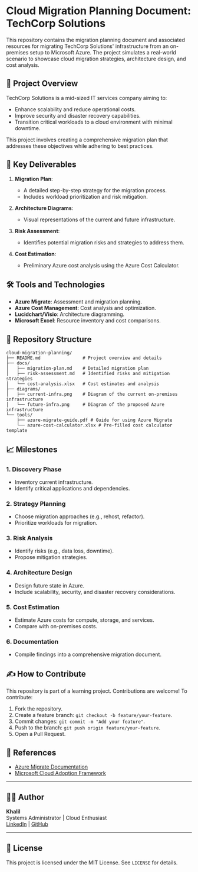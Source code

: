 
# Cloud Migration Planning Document: TechCorp Solutions

This repository contains the migration planning document and associated resources for migrating TechCorp Solutions' infrastructure from an on-premises setup to Microsoft Azure. The project simulates a real-world scenario to showcase cloud migration strategies, architecture design, and cost analysis.

## 📘 Project Overview

TechCorp Solutions is a mid-sized IT services company aiming to:

- Enhance scalability and reduce operational costs.
- Improve security and disaster recovery capabilities.
- Transition critical workloads to a cloud environment with minimal downtime.

This project involves creating a comprehensive migration plan that addresses these objectives while adhering to best practices.

## 🚀 Key Deliverables

1. **Migration Plan**:
   - A detailed step-by-step strategy for the migration process.
   - Includes workload prioritization and risk mitigation.

2. **Architecture Diagrams**:
   - Visual representations of the current and future infrastructure.

3. **Risk Assessment**:
   - Identifies potential migration risks and strategies to address them.

4. **Cost Estimation**:
   - Preliminary Azure cost analysis using the Azure Cost Calculator.

## 🛠️ Tools and Technologies

- **Azure Migrate**: Assessment and migration planning.
- **Azure Cost Management**: Cost analysis and optimization.
- **Lucidchart/Visio**: Architecture diagramming.
- **Microsoft Excel**: Resource inventory and cost comparisons.

## 📂 Repository Structure

```
cloud-migration-planning/
├── README.md                # Project overview and details
├── docs/
│   ├── migration-plan.md    # Detailed migration plan
│   ├── risk-assessment.md   # Identified risks and mitigation strategies
│   └── cost-analysis.xlsx   # Cost estimates and analysis
├── diagrams/
│   ├── current-infra.png    # Diagram of the current on-premises infrastructure
│   └── future-infra.png     # Diagram of the proposed Azure infrastructure
└── tools/
    ├── azure-migrate-guide.pdf # Guide for using Azure Migrate
    └── azure-cost-calculator.xlsx # Pre-filled cost calculator template
```

## 📈 Milestones

### 1. Discovery Phase

- Inventory current infrastructure.
- Identify critical applications and dependencies.

### 2. Strategy Planning

- Choose migration approaches (e.g., rehost, refactor).
- Prioritize workloads for migration.

### 3. Risk Analysis

- Identify risks (e.g., data loss, downtime).
- Propose mitigation strategies.

### 4. Architecture Design

- Design future state in Azure.
- Include scalability, security, and disaster recovery considerations.

### 5. Cost Estimation

- Estimate Azure costs for compute, storage, and services.
- Compare with on-premises costs.

### 6. Documentation

- Compile findings into a comprehensive migration document.

## ✍️ How to Contribute

This repository is part of a learning project. Contributions are welcome! To contribute:

1. Fork the repository.
2. Create a feature branch: `git checkout -b feature/your-feature`.
3. Commit changes: `git commit -m "Add your feature"`.
4. Push to the branch: `git push origin feature/your-feature`.
5. Open a Pull Request.

## 📖 References

- [Azure Migrate Documentation](https://learn.microsoft.com/en-us/azure/azure-migrate/)
- [Microsoft Cloud Adoption Framework](https://learn.microsoft.com/en-us/azure/cloud-adoption-framework/)

---

## 👨‍💻 Author

**Khalil**  
Systems Administrator | Cloud Enthusiast  
[LinkedIn](https://www.linkedin.com/in/mohamed-khalil-khamassi-474777176/) | [GitHub](https://github.com/medkhalilkhamassi/)

---

## 📝 License

This project is licensed under the MIT License. See `LICENSE` for details.
